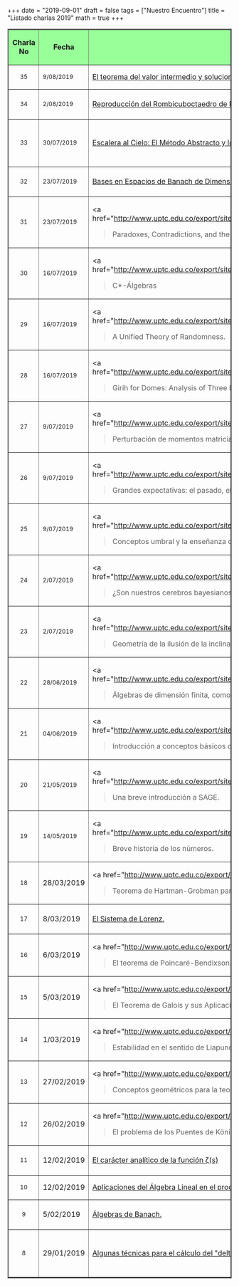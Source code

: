 +++
date      = "2019-09-01"
draft     = false
tags      = ["Nuestro Encuentro"]
title     = "Listado charlas 2019"
math      = true
+++


<table  cellspacing="1" cellpadding="1" width="501" summary="" border="2">
<tr>
<td bgcolor="#99FF99"><p align="center"><strong>Charla No</strong></p></td>
<td bgcolor="#99FF99"><p align="center"><strong>Fecha</strong></p></td>
<td bgcolor="#99FF99"><p align="center"><strong>Conferencia</strong></p></td>
<td bgcolor="#99FF99"><p align="center"><strong>Conferencista</strong></p></td>
</tr>
<tr>
<td><p align="center"><font size="2">35</td>
<td><p align="left"><font size="2">9/08/2019</td>
<td><a
href="http://www.uptc.edu.co/export/sites/default/facultades/f_ciencias/pregrado/matematicas/inf_adicional/eventos/NuestroEncuentro/Charla_35_9_VIII_2019.pdf"
 >El teorema del valor intermedio y soluciones radiales a problemas elípticos.</a></td>
<td><a href="http://www.uptc.edu.co/export/sites/default/facultades/f_ciencias/pregrado/matematicas/inf_adicional/eventos/NuestroEncuentro/Alfonso_Castro_Curriculum_Vitae.pdf" >Alfonso Castro</a></td></tr>
<tr>

<td><p align="center"><font size="2">34</td>
<td><p align="left"><font size="2">2/08/2019</td>
<td><a href="http://www.uptc.edu.co/export/sites/default/facultades/f_ciencias/pregrado/matematicas/inf_adicional/eventos/NuestroEncuentro/Charla_34_2_VIII_2019.pdf"
 >Reproducción del Rombicuboctaedro de Pacioli</a></td>
<td>Pablo Edixon Rodríguez Amado</td>
</tr>

<tr>
<td><p align="center"><font size="2">33</td>
<td><p align="left"><font size="2">30/07/2019</td>
<td><a
href="http://www.uptc.edu.co/export/sites/default/facultades/f_ciencias/pregrado/matematicas/inf_adicional/eventos/NuestroEncuentro/Charla_33_30_VII_2019.pdf"
 >Escalera al Cielo: El Método Abstracto y los
Niveles de Abstracción en Matemáticas</a></td>
<td>Lizzeth P. Ibáñez Rojas <br> Martha C. Barrera Buitrago</td>
</tr>


<tr>
<td><p align="center"><font size="2">32</td>
<td><p align="left"><font size="2">23/07/2019</td>
<td><a href="http://www.uptc.edu.co/export/sites/default/facultades/f_ciencias/pregrado/matematicas/inf_adicional/eventos/NuestroEncuentro/charla_32_23_VII_2019.pdf"
 >Bases en Espacios de Banach de Dimensión
Infinita - Una base de Schauder para C[0,1].
</a></td>
<td>Richard E. Sánchez Méndez</td>
</tr>


<tr>
<td>
<p align="center">
<font size="2">31
</td>
<td>
<p align="left">
<font size="2">23/07/2019
</td>
<td>

<a
href="http://www.uptc.edu.co/export/sites/default/facultades/f_ciencias/pregrado/matematicas/inf_adicional/eventos/NuestroEncuentro/charla_31_23_VII_2019.pdf"
 >Paradoxes, Contradictions, and the Limits of
Science.</a></td>
<td>Claudia A. Fajardo Beltrán</td></tr>

<tr>
<td>
<p align="center">
<font size="2">30
</td>
<td>
<p align="left">
<font size="2">16/07/2019
</td>
<td>

<a
href="http://www.uptc.edu.co/export/sites/default/facultades/f_ciencias/pregrado/matematicas/inf_adicional/eventos/NuestroEncuentro/Charla_30_16_VII_2019.pdf"
 >C*-Álgebras</a>

</td>
<td>Pablo E. Rodríguez Amado
</td>
</tr>


<tr>
<td>
<p align="center">
<font size="2">29
</td>
<td>
<p align="left">
<font size="2">16/07/2019
</td>
<td>

<a
href="http://www.uptc.edu.co/export/sites/default/facultades/f_ciencias/pregrado/matematicas/inf_adicional/eventos/NuestroEncuentro/Charla_29_16_VII_2019.pdf"
 >A Unified Theory of Randomness.</a>

</td>
<td>Leidy J. Rocha Peña
</td>
</tr>

<tr>
<td>
<p align="center">
<font size="2">28
</td>
<td>
<p align="left">
<font size="2">16/07/2019
</td>
<td>

<a
href="http://www.uptc.edu.co/export/sites/default/facultades/f_ciencias/pregrado/matematicas/inf_adicional/eventos/NuestroEncuentro/charla_28_16_VII_2019.pdf"
 >Girih for Domes: Analysis of Three Iranian Domes</a>

</td>
<td>Diana M. Cárdenas Estupiñán
</td>
</tr>


<tr>
<td>
<p align="center">
<font size="2">27
</td>
<td>
<p align="left">
<font size="2">9/07/2019
</td>
<td>

<a
href="http://www.uptc.edu.co/export/sites/default/facultades/f_ciencias/pregrado/matematicas/inf_adicional/eventos/NuestroEncuentro/Charla_27_9_VII_2019.pdf"
 >Perturbación de momentos matriciales y la transformación de Szego inversa.</a></td>
<td><a href="https://matematicas.netlify.app/authors/fuentes-e/">Edinson Fuentes</a></td>
</tr>


<tr>
<td>
<p align="center">
<font size="2">26
</td>
<td>
<p align="left">
<font size="2">9/07/2019
</td>
<td>

<a
href="http://www.uptc.edu.co/export/sites/default/facultades/f_ciencias/pregrado/matematicas/inf_adicional/eventos/NuestroEncuentro/Charla_26_9_VII_2019.pdf"
 >Grandes expectativas: el pasado, el presente,
y el futuro de predicción.</a>

</td>
<td>Jermison A. Beltrán Monroy</td>
</tr>

<tr>
<td>
<p align="center">
<font size="2">25
</td>
<td>
<p align="left">
<font size="2">9/07/2019
</td>
<td>

<a
href="http://www.uptc.edu.co/export/sites/default/facultades/f_ciencias/pregrado/matematicas/inf_adicional/eventos/NuestroEncuentro/Charla_25_9_VII_2019.pdf"
 >Conceptos umbral y la enseñanza de Matemáticas en pregrado</a>

</td>
<td>Fabián A. Buitrago Bello</td>
</tr>


<tr>
<td>
<p align="center">
<font size="2">24
</td>
<td>
<p align="left">
<font size="2">2/07/2019
</td>
<td>

<a
href="http://www.uptc.edu.co/export/sites/default/facultades/f_ciencias/pregrado/matematicas/inf_adicional/eventos/NuestroEncuentro/charla_24_2_07_2019.pdf"
 >¿Son nuestros cerebros bayesianos?</a>

</td>
<td>Andrés F. Pachón</td>
</tr>


<tr>
<td>
<p align="center">
<font size="2">23
</td>
<td>
<p align="left">
<font size="2">2/07/2019
</td>
<td>

<a
href="http://www.uptc.edu.co/export/sites/default/facultades/f_ciencias/pregrado/matematicas/inf_adicional/eventos/NuestroEncuentro/charla_23_2_07_2019.pdf"
 >Geometría de la ilusión de la inclinación lunar.</a>

</td>
<td>Luis G. López García</td>
</tr>

<tr>
<td>
<p align="center">
<font size="2">22
</td>
<td>
<p align="left">
<font size="2">28/06/2019
</td>
<td>

<a
href="http://www.uptc.edu.co/export/sites/default/facultades/f_ciencias/pregrado/matematicas/inf_adicional/eventos/NuestroEncuentro/Charla_22_28_06_2019.pdf"
 >Älgebras de dimensión finita, como álgebras de caminos de un carcaj.</a>

</td>
<td><a href="https://blog.valdosta.edu/javelezmarulanda/curriculum-vitae/">José Vélez Marulanda</a> </td>
</tr>

<tr>
<td>
<p align="center">
<font size="2">21
</td>
<td>
<p align="left">
<font size="2">04/06/2019
</td>
<td>

<a
href="http://www.uptc.edu.co/export/sites/default/facultades/f_ciencias/pregrado/matematicas/inf_adicional/eventos/NuestroEncuentro/charla_21_4_06_2019.pdf"
 >Introducción a conceptos básicos de matemática, usando el programa CABRI II Plus.</a>

</td>
<td>Álvaro Calvache Archila</td>
</tr>


<tr>
<td>
<p align="center">
<font size="2">20
</td>
<td>
<p align="left">
<font size="2">21/05/2019
</td>
<td>

<a
href="http://www.uptc.edu.co/export/sites/default/facultades/f_ciencias/pregrado/matematicas/inf_adicional/eventos/NuestroEncuentro/charla_20_28_05_2019.pdf"
 >Una breve introducción a SAGE.</a>

</td>
<td><a href="https://matematicas.netlify.app/authors/montero-j/"> Julio A. Montero</a></td>
</tr>


<tr>
<td>
<p align="center">
<font size="2">19
</td>
<td>
<p align="left">
<font size="2">14/05/2019
</td>
<td>

<a
href="http://www.uptc.edu.co/export/sites/default/facultades/f_ciencias/pregrado/matematicas/inf_adicional/eventos/NuestroEncuentro/charla_19_14_05_2019.pdf"
 >Breve historia de los números.</a>

</td>
<td><a href="https://matematicas.netlify.app/authors/maluendas-p/"> Pedro N. Maluendas</a></td>
</tr>

<tr>
<td>
<p align="center">
<font size="2">18
</td>
<td>
28/03/2019
</td>
<td>

<a
href="http://www.uptc.edu.co/export/sites/default/facultades/f_ciencias/pregrado/matematicas/inf_adicional/eventos/NuestroEncuentro/Charla_18.pdf"
 >Teorema de Hartman-Grobman para difeomorfismos</a>
</td>
<td>Duván A. Reyes Ávila</td>
</tr>

<tr>
<td><p align="center"><font size="2">17</td>
<td>8/03/2019</td>
<td><a
href="http://www.uptc.edu.co/export/sites/default/facultades/f_ciencias/pregrado/matematicas/inf_adicional/eventos/NuestroEncuentro/Charla_17.pdf"
 >El Sistema de Lorenz.</a></td>
<td>Jesús G. Gutiérrez Páez</td>
</tr>

<tr>
<td>
<p align="center">
<font size="2">16
</td>
<td>
6/03/2019
</td>
<td>

<a
href="http://www.uptc.edu.co/export/sites/default/facultades/f_ciencias/pregrado/matematicas/inf_adicional/eventos/NuestroEncuentro/Charla_16.pdf"
 > El teorema de Poincaré-Bendixson.</a></td>
<td>Luis A. Cifuentes Espitia</td>
</tr>


<tr>
<td>
<p align="center">
<font size="2">15
</td>
<td>
5/03/2019
</td>
<td>

<a
href="http://www.uptc.edu.co/export/sites/default/facultades/f_ciencias/pregrado/matematicas/inf_adicional/eventos/NuestroEncuentro/Charla_15.pdf"
 >El Teorema de Galois y sus Aplicaciones.</a>

</td>
<td>Julieth A. Soler Marín
</td>
</tr>

<tr>
<td>
<p align="center">
<font size="2">14
</td>
<td>
1/03/2019
</td>
<td>

<a
href="http://www.uptc.edu.co/export/sites/default/facultades/f_ciencias/pregrado/matematicas/inf_adicional/eventos/NuestroEncuentro/Charla_14.pdf"
 >Estabilidad en el sentido de Liapunov.</a>

</td>
<td>Oscar M. Barragán Piratova 
</td>
</tr>

<tr>
<td>
<p align="center">
<font size="2">13
</td>
<td>
27/02/2019
</td>
<td>

<a
href="http://www.uptc.edu.co/export/sites/default/facultades/f_ciencias/pregrado/matematicas/inf_adicional/eventos/NuestroEncuentro/Charla_13.pdf"
 >Conceptos geométricos para la teoría de
bifurcación.</a>

</td>
<td>Zuly L. González Niño
</td>
</tr>

<tr>
<td>
<p align="center">
<font size="2">12
</td>
<td>
26/02/2019
</td>
<td>

<a
href="http://www.uptc.edu.co/export/sites/default/facultades/f_ciencias/pregrado/matematicas/inf_adicional/eventos/NuestroEncuentro/Charla_12.pdf"
 >El problema de los Puentes de Königsberg.</a>

</td>
<td>Jonhatan Castillo Barajas
</td>
</tr>

<tr>
<td><p align="center"><font size="2">11</td>
<td>12/02/2019</td>
<td><a
href="http://www.uptc.edu.co/export/sites/default/facultades/f_ciencias/pregrado/matematicas/inf_adicional/eventos/NuestroEncuentro/Charla_11.pdf"> El carácter analítico de la función &zeta;(s)</a></td>
<td>Luis A. Cifuentes Espitia</td>
</tr>


<tr>
<td><p align="center"><font size="2">10</td>
<td>12/02/2019</td>
<td><a href="http://www.uptc.edu.co/export/sites/default/facultades/f_ciencias/pregrado/matematicas/inf_adicional/eventos/NuestroEncuentro/Charla_10.pdf">Aplicaciones del Álgebra Lineal en el
procesamiento de imágenes.</a></td>
<td>Sandra M. Espitia Sáenz</td>
</tr>

<tr>
<td><p align="center"><font size="2">9</td>
<td>5/02/2019</td>
<td><a
href="http://www.uptc.edu.co/export/sites/default/facultades/f_ciencias/pregrado/matematicas/inf_adicional/eventos/NuestroEncuentro/Charla_09.pdf">Álgebras de Banach.</a></td>
<td>Pablo E. Rodríguez Amado</td>
</tr>


<tr>
<td><p align="center"><font size="2">8</td>
<td>29/01/2019</td>
<td><a
href="http://www.uptc.edu.co/export/sites/default/facultades/f_ciencias/pregrado/matematicas/inf_adicional/eventos/NuestroEncuentro/Charala_8_29_01_2019.pdf">Algunas técnicas para el cálculo del "delta"
adecuado en límite de funciones</a></td>
<td>Diego A. Rodríguez Díaz <br> Luis G. López García</td>
</tr>

</table>


